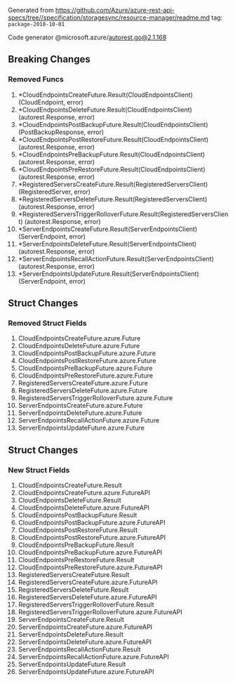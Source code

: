 Generated from https://github.com/Azure/azure-rest-api-specs/tree//specification/storagesync/resource-manager/readme.md tag: `package-2018-10-01`

Code generator @microsoft.azure/autorest.go@2.1.168

## Breaking Changes

### Removed Funcs

1. *CloudEndpointsCreateFuture.Result(CloudEndpointsClient) (CloudEndpoint, error)
1. *CloudEndpointsDeleteFuture.Result(CloudEndpointsClient) (autorest.Response, error)
1. *CloudEndpointsPostBackupFuture.Result(CloudEndpointsClient) (PostBackupResponse, error)
1. *CloudEndpointsPostRestoreFuture.Result(CloudEndpointsClient) (autorest.Response, error)
1. *CloudEndpointsPreBackupFuture.Result(CloudEndpointsClient) (autorest.Response, error)
1. *CloudEndpointsPreRestoreFuture.Result(CloudEndpointsClient) (autorest.Response, error)
1. *RegisteredServersCreateFuture.Result(RegisteredServersClient) (RegisteredServer, error)
1. *RegisteredServersDeleteFuture.Result(RegisteredServersClient) (autorest.Response, error)
1. *RegisteredServersTriggerRolloverFuture.Result(RegisteredServersClient) (autorest.Response, error)
1. *ServerEndpointsCreateFuture.Result(ServerEndpointsClient) (ServerEndpoint, error)
1. *ServerEndpointsDeleteFuture.Result(ServerEndpointsClient) (autorest.Response, error)
1. *ServerEndpointsRecallActionFuture.Result(ServerEndpointsClient) (autorest.Response, error)
1. *ServerEndpointsUpdateFuture.Result(ServerEndpointsClient) (ServerEndpoint, error)

## Struct Changes

### Removed Struct Fields

1. CloudEndpointsCreateFuture.azure.Future
1. CloudEndpointsDeleteFuture.azure.Future
1. CloudEndpointsPostBackupFuture.azure.Future
1. CloudEndpointsPostRestoreFuture.azure.Future
1. CloudEndpointsPreBackupFuture.azure.Future
1. CloudEndpointsPreRestoreFuture.azure.Future
1. RegisteredServersCreateFuture.azure.Future
1. RegisteredServersDeleteFuture.azure.Future
1. RegisteredServersTriggerRolloverFuture.azure.Future
1. ServerEndpointsCreateFuture.azure.Future
1. ServerEndpointsDeleteFuture.azure.Future
1. ServerEndpointsRecallActionFuture.azure.Future
1. ServerEndpointsUpdateFuture.azure.Future

## Struct Changes

### New Struct Fields

1. CloudEndpointsCreateFuture.Result
1. CloudEndpointsCreateFuture.azure.FutureAPI
1. CloudEndpointsDeleteFuture.Result
1. CloudEndpointsDeleteFuture.azure.FutureAPI
1. CloudEndpointsPostBackupFuture.Result
1. CloudEndpointsPostBackupFuture.azure.FutureAPI
1. CloudEndpointsPostRestoreFuture.Result
1. CloudEndpointsPostRestoreFuture.azure.FutureAPI
1. CloudEndpointsPreBackupFuture.Result
1. CloudEndpointsPreBackupFuture.azure.FutureAPI
1. CloudEndpointsPreRestoreFuture.Result
1. CloudEndpointsPreRestoreFuture.azure.FutureAPI
1. RegisteredServersCreateFuture.Result
1. RegisteredServersCreateFuture.azure.FutureAPI
1. RegisteredServersDeleteFuture.Result
1. RegisteredServersDeleteFuture.azure.FutureAPI
1. RegisteredServersTriggerRolloverFuture.Result
1. RegisteredServersTriggerRolloverFuture.azure.FutureAPI
1. ServerEndpointsCreateFuture.Result
1. ServerEndpointsCreateFuture.azure.FutureAPI
1. ServerEndpointsDeleteFuture.Result
1. ServerEndpointsDeleteFuture.azure.FutureAPI
1. ServerEndpointsRecallActionFuture.Result
1. ServerEndpointsRecallActionFuture.azure.FutureAPI
1. ServerEndpointsUpdateFuture.Result
1. ServerEndpointsUpdateFuture.azure.FutureAPI

